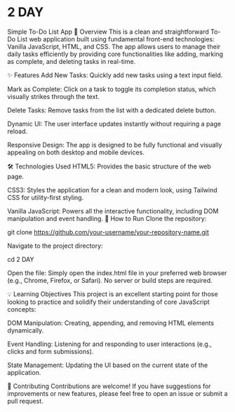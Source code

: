 # 2 DAY
Simple To-Do List App
📝 Overview
This is a clean and straightforward To-Do List web application built using fundamental front-end technologies: Vanilla JavaScript, HTML, and CSS. The app allows users to manage their daily tasks efficiently by providing core functionalities like adding, marking as complete, and deleting tasks in real-time.

✨ Features
Add New Tasks: Quickly add new tasks using a text input field.

Mark as Complete: Click on a task to toggle its completion status, which visually strikes through the text.

Delete Tasks: Remove tasks from the list with a dedicated delete button.

Dynamic UI: The user interface updates instantly without requiring a page reload.

Responsive Design: The app is designed to be fully functional and visually appealing on both desktop and mobile devices.

🛠️ Technologies Used
HTML5: Provides the basic structure of the web page.

CSS3: Styles the application for a clean and modern look, using Tailwind CSS for utility-first styling.

Vanilla JavaScript: Powers all the interactive functionality, including DOM manipulation and event handling.
🚀 How to Run
Clone the repository:

git clone https://github.com/your-username/your-repository-name.git

Navigate to the project directory:

cd 2 DAY

Open the file:
Simply open the index.html file in your preferred web browser (e.g., Chrome, Firefox, or Safari). No server or build steps are required.

💡 Learning Objectives
This project is an excellent starting point for those looking to practice and solidify their understanding of core JavaScript concepts:

DOM Manipulation: Creating, appending, and removing HTML elements dynamically.

Event Handling: Listening for and responding to user interactions (e.g., clicks and form submissions).

State Management: Updating the UI based on the current state of the application.

🤝 Contributing
Contributions are welcome! If you have suggestions for improvements or new features, please feel free to open an issue or submit a pull request.
